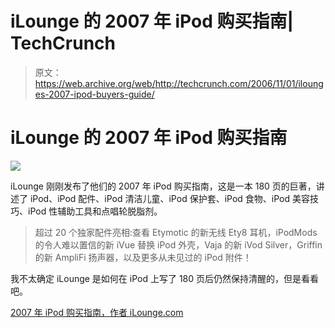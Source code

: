# iLounge 的 2007 年 iPod 购买指南| TechCrunch

> 原文：<https://web.archive.org/web/http://techcrunch.com/2006/11/01/ilounges-2007-ipod-buyers-guide/>

# iLounge 的 2007 年 iPod 购买指南

![](img/8b1d02106e3c900d3ce42b8066eb0d61.png)

iLounge 刚刚发布了他们的 2007 年 iPod 购买指南，这是一本 180 页的巨著，讲述了 iPod、iPod 配件、iPod 清洁儿童、iPod 保护套、iPod 食物、iPod 美容技巧、iPod 性辅助工具和点唱轮脱脂剂。

> 超过 20 个独家配件亮相:查看 Etymotic 的新无线 Ety8 耳机，iPodMods 的令人难以置信的新 iVue 替换 iPod 外壳，Vaja 的新 iVod Silver，Griffin 的新 AmpliFi 扬声器，以及更多从未见过的 iPod 附件！

我不太确定 iLounge 是如何在 iPod 上写了 180 页后仍然保持清醒的，但是看看吧。

[2007 年 iPod 购买指南，作者 iLounge.com](https://web.archive.org/web/20130627214312/http://ilounge.com/index.php/sitenews/comments/download-now-the-2007-ipod-buyers-guide-by-iloungecom//)